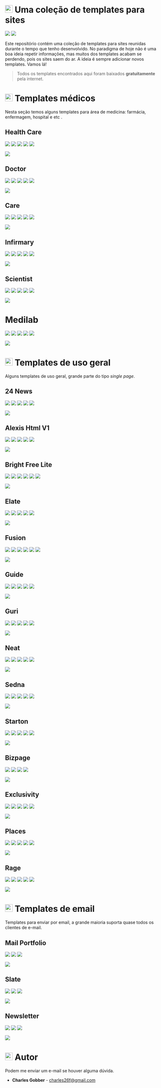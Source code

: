 
<p align="center"><img src="images/bootstrap-html5-css3.png" alt="" /></p>

# <img width="25" height="25" src="https://assets-cdn.github.com/images/icons/emoji/unicode/2b50.png" alt="" /> Uma coleção de templates para sites

![](https://img.shields.io/badge/version-1.0-brightgreen.svg) ![](https://img.shields.io/redmine/plugin/stars/redmine_xlsx_format_issue_exporter.svg)

Este repositório contém uma coleção de templates para sites reunidas durante o tempo que tenho desenvolvido. 
No paradigma de hoje não é uma boa ideia repetir informações, mas muitos dos templates acabam se perdendo, pois os sites saem do ar.
A ideia é sempre adicionar novos templates. Vamos lá!

> Todos os templates encontrados aqui foram baixados **gratuitamente** pela internet.

# <img width="25" height="25" src="https://assets-cdn.github.com/images/icons/emoji/unicode/2764.png" alt="" /> Templates médicos

Nesta seção temos alguns templates para área de medicina: farmácia, enfermagem, hospital e etc	.

## Health Care

[![](https://img.shields.io/badge/link-%E2%86%92%20click%20here%20to%20download-lightgrey.svg)](healthcare) 
![](https://img.shields.io/badge/language-html-red.svg) 
![](https://img.shields.io/badge/language-css-yellow.svg)
![](https://img.shields.io/badge/language-JavaScript-orange.svg)
![](https://img.shields.io/badge/framework-bootstrap-blue.svg)

![](images/healthcare.png) 

## Doctor

[![](https://img.shields.io/badge/link-%E2%86%92%20click%20here%20to%20download-lightgrey.svg)](doctor) 
![](https://img.shields.io/badge/language-html-red.svg) 
![](https://img.shields.io/badge/language-css-yellow.svg)
![](https://img.shields.io/badge/language-JavaScript-orange.svg)
![](https://img.shields.io/badge/framework-bootstrap-blue.svg)

![](images/doctor.png)

## Care

[![](https://img.shields.io/badge/link-%E2%86%92%20click%20here%20to%20download-lightgrey.svg)](web-care) 
![](https://img.shields.io/badge/language-html-red.svg) 
![](https://img.shields.io/badge/language-css-yellow.svg)
![](https://img.shields.io/badge/language-JavaScript-orange.svg)
![](https://img.shields.io/badge/framework-bootstrap-blue.svg)

![](images/webcare.png)

## Infirmary

[![](https://img.shields.io/badge/link-%E2%86%92%20click%20here%20to%20download-lightgrey.svg)](web-infirmary) 
![](https://img.shields.io/badge/language-html-red.svg) 
![](https://img.shields.io/badge/language-css-yellow.svg)
![](https://img.shields.io/badge/language-JavaScript-orange.svg)
![](https://img.shields.io/badge/framework-bootstrap-blue.svg)

![](images/web-infirmary.png)

## Scientist

[![](https://img.shields.io/badge/link-%E2%86%92%20click%20here%20to%20download-lightgrey.svg)](web-scientist) 
![](https://img.shields.io/badge/language-html-red.svg) 
![](https://img.shields.io/badge/language-css-yellow.svg)
![](https://img.shields.io/badge/language-JavaScript-orange.svg)
![](https://img.shields.io/badge/framework-bootstrap-blue.svg)

![](images/web-scientist.png)

# Medilab

[![](https://img.shields.io/badge/link-%E2%86%92%20click%20here%20to%20download-lightgrey.svg)](medilab) 
![](https://img.shields.io/badge/language-html-red.svg) 
![](https://img.shields.io/badge/language-css-yellow.svg)
![](https://img.shields.io/badge/language-JavaScript-orange.svg)
![](https://img.shields.io/badge/framework-bootstrap-blue.svg)

![](images/medilab.png)

# <img width="25" height="25" src="https://assets-cdn.github.com/images/icons/emoji/unicode/1f525.png" alt="" /> Templates de uso geral

Alguns templates de uso geral, grande parte do tipo *single page*.

## 24 News

[![](https://img.shields.io/badge/link-%E2%86%92%20click%20here%20to%20download-lightgrey.svg)](24-news) 
![](https://img.shields.io/badge/language-html-red.svg) 
![](https://img.shields.io/badge/language-css-yellow.svg)
![](https://img.shields.io/badge/language-JavaScript-orange.svg)
![](https://img.shields.io/badge/framework-bootstrap-blue.svg)

![](images/24-news.png)

## Alexis Html V1

[![](https://img.shields.io/badge/link-%E2%86%92%20click%20here%20to%20download-lightgrey.svg)](alexis-html-v1) 
![](https://img.shields.io/badge/language-html-red.svg) 
![](https://img.shields.io/badge/language-css-yellow.svg)
![](https://img.shields.io/badge/language-JavaScript-orange.svg)
![](https://img.shields.io/badge/language-php-green.svg)

![](images/alexis-html-v1.png)

## Bright Free Lite

[![](https://img.shields.io/badge/link-%E2%86%92%20click%20here%20to%20download-lightgrey.svg)](bright-free-lite) 
![](https://img.shields.io/badge/language-html-red.svg) 
![](https://img.shields.io/badge/language-css-yellow.svg)
![](https://img.shields.io/badge/language-JavaScript-orange.svg)
![](https://img.shields.io/badge/framework-bootstrap-blue.svg)
![](https://img.shields.io/badge/language-php-green.svg)

![](images/bright-free-lite.png)

## Elate

[![](https://img.shields.io/badge/link-%E2%86%92%20click%20here%20to%20download-lightgrey.svg)](elate) 
![](https://img.shields.io/badge/language-html-red.svg) 
![](https://img.shields.io/badge/language-css-yellow.svg)
![](https://img.shields.io/badge/language-JavaScript-orange.svg)
![](https://img.shields.io/badge/framework-bootstrap-blue.svg)

![](images/elate.png)

## Fusion

[![](https://img.shields.io/badge/link-%E2%86%92%20click%20here%20to%20download-lightgrey.svg)](fusion) 
![](https://img.shields.io/badge/language-html-red.svg) 
![](https://img.shields.io/badge/language-css-yellow.svg)
![](https://img.shields.io/badge/language-JavaScript-orange.svg)
![](https://img.shields.io/badge/framework-bootstrap-blue.svg)
![](https://img.shields.io/badge/language-php-green.svg)

![](images/fusion.png)

## Guide

[![](https://img.shields.io/badge/link-%E2%86%92%20click%20here%20to%20download-lightgrey.svg)](guide) 
![](https://img.shields.io/badge/language-html-red.svg) 
![](https://img.shields.io/badge/language-css-yellow.svg)
![](https://img.shields.io/badge/language-JavaScript-orange.svg)
![](https://img.shields.io/badge/framework-bootstrap-blue.svg)

![](images/guide.png)

## Guri

[![](https://img.shields.io/badge/link-%E2%86%92%20click%20here%20to%20download-lightgrey.svg)](guri) 
![](https://img.shields.io/badge/language-html-red.svg) 
![](https://img.shields.io/badge/language-css-yellow.svg)
![](https://img.shields.io/badge/language-JavaScript-orange.svg)
![](https://img.shields.io/badge/framework-bootstrap-blue.svg)

![](images/guri.png)

## Neat

[![](https://img.shields.io/badge/link-%E2%86%92%20click%20here%20to%20download-lightgrey.svg)](neat) 
![](https://img.shields.io/badge/language-html-red.svg) 
![](https://img.shields.io/badge/language-css-yellow.svg)
![](https://img.shields.io/badge/language-JavaScript-orange.svg)
![](https://img.shields.io/badge/framework-bootstrap-blue.svg)

![](images/neat.png)

## Sedna

[![](https://img.shields.io/badge/link-%E2%86%92%20click%20here%20to%20download-lightgrey.svg)](sedna) 
![](https://img.shields.io/badge/language-html-red.svg) 
![](https://img.shields.io/badge/language-css-yellow.svg)
![](https://img.shields.io/badge/language-JavaScript-orange.svg)
![](https://img.shields.io/badge/framework-bootstrap-blue.svg)

![](images/sedna.png)

## Starton

[![](https://img.shields.io/badge/link-%E2%86%92%20click%20here%20to%20download-lightgrey.svg)](starton-main-files) 
![](https://img.shields.io/badge/language-html-red.svg) 
![](https://img.shields.io/badge/language-css-yellow.svg)
![](https://img.shields.io/badge/language-JavaScript-orange.svg)
![](https://img.shields.io/badge/framework-bootstrap-blue.svg)

![](images/starton-main-files.png)

## Bizpage

[![](https://img.shields.io/badge/link-%E2%86%92%20click%20here%20to%20download-lightgrey.svg)](bizpage-master) 
![](https://img.shields.io/badge/language-html-red.svg) 
![](https://img.shields.io/badge/language-css-yellow.svg)
![](https://img.shields.io/badge/language-JavaScript-orange.svg)

![](images/bizpage-master.png)

## Exclusivity

[![](https://img.shields.io/badge/link-%E2%86%92%20click%20here%20to%20download-lightgrey.svg)](exclusivity-master) 
![](https://img.shields.io/badge/language-html-red.svg) 
![](https://img.shields.io/badge/language-css-yellow.svg)
![](https://img.shields.io/badge/language-JavaScript-orange.svg)
![](https://img.shields.io/badge/framework-bootstrap-blue.svg)

![](images/exclusivity-master.png)

## Places

[![](https://img.shields.io/badge/link-%E2%86%92%20click%20here%20to%20download-lightgrey.svg)](places-master) 
![](https://img.shields.io/badge/language-html-red.svg) 
![](https://img.shields.io/badge/language-css-yellow.svg)
![](https://img.shields.io/badge/language-JavaScript-orange.svg)
![](https://img.shields.io/badge/framework-bootstrap-blue.svg)

![](images/places-master.png)

## Rage

[![](https://img.shields.io/badge/link-%E2%86%92%20click%20here%20to%20download-lightgrey.svg)](rage) 
![](https://img.shields.io/badge/language-html-red.svg) 
![](https://img.shields.io/badge/language-css-yellow.svg)
![](https://img.shields.io/badge/language-JavaScript-orange.svg)
![](https://img.shields.io/badge/framework-bootstrap-blue.svg)

![](images/rage.png)

# <img width="25" height="25" src="https://assets-cdn.github.com/images/icons/emoji/unicode/2709.png" alt="" /> Templates de email

Templates para enviar por email, a grande maioria suporta quase todos os clientes de e-mail.

## Mail Portfolio

[![](https://img.shields.io/badge/link-%E2%86%92%20click%20here%20to%20download-lightgrey.svg)](mail-portfolio) 
![](https://img.shields.io/badge/language-html-red.svg) 
![](https://img.shields.io/badge/language-css-yellow.svg)

![](images/mail-portfolio.png)

## Slate

[![](https://img.shields.io/badge/link-%E2%86%92%20click%20here%20to%20download-lightgrey.svg)](slate) 
![](https://img.shields.io/badge/language-html-red.svg) 
![](https://img.shields.io/badge/language-css-yellow.svg)

![](images/slate.png)

## Newsletter

[![](https://img.shields.io/badge/link-%E2%86%92%20click%20here%20to%20download-lightgrey.svg)](newsletter-template) 
![](https://img.shields.io/badge/language-html-red.svg) 
![](https://img.shields.io/badge/language-css-yellow.svg)

![](images/newsletter-template.png)

# <img width="25" height="25" src="https://assets-cdn.github.com/images/icons/emoji/unicode/26a1.png" alt="" /> Autor

Podem me enviar um e-mail se houver alguma dúvida.

* **Charles Gobber** - charles26f@gmail.com
